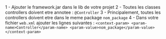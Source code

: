 1 - Ajouter le framework.jar dans le lib de votre projet
2 - Toutes les classes controllers doivent etre annotee : `@Controller`
3 - Principalement, toutes les controllers doivent etre dans le meme package `nom_package`
4 - Dans votre fichier `web.xml` ajouter les lignes suivantes :
  `<context-param>
      <param-name>Controller</param-name>
      <param-value>nom_package</param-value>
   </context-param>`
